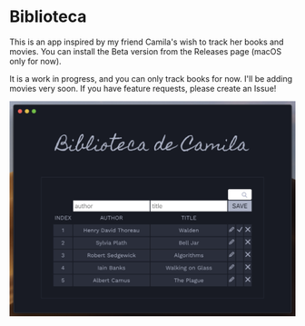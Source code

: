 # Biblioteca

This is an app inspired by my friend Camila's wish to track her books and movies. You can install the Beta version from the Releases page (macOS only for now).

It is a work in progress, and you can only track books for now. I'll be adding movies very soon. If you have feature requests, please create an Issue!

![Screenshot of Biblioteca Beta](https://raw.githubusercontent.com/olhadanylchenko/biblioteca/master/screenshot.png)

